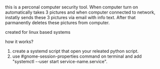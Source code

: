this is a perconal computer security tool. When computer turn on automatically takes 3 pictures and when computer connected to network, instatly sends these 3 pictures via email with info text. After that parmanently deletes these 
pictures from computer.

created for linux based systems

how it works?
1. create a systemd script that open your releated python script.
2. use #gnome-session-properties command on terminal and add "systemctl --user start service-name.service".

